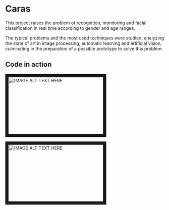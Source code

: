 # Caras

This project raises the problem of recognition, monitoring and facial classification in real time according to gender and age ranges.

The typical problems and the most used techniques were studied, analyzing the state of art in image processing, automatic learning and artificial vision, culminating in the preparation of a possible prototype to solve this problem.

## Code in action

<a href="http://www.youtube.com/watch?feature=player_embedded&v=y8I7dAHPNTQ" target="_blank"><img src="http://img.youtube.com/vi/y8I7dAHPNTQ/0.jpg" alt="IMAGE ALT TEXT HERE" width="300" height="180" border="10" /></a>

<a href="http://www.youtube.com/watch?feature=player_embedded&v=Qs3NhqqgHwU" target="_blank"><img src="http://img.youtube.com/vi/Qs3NhqqgHwU/0.jpg" alt="IMAGE ALT TEXT HERE" width="300" height="180" border="10" /></a>